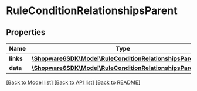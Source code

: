 # RuleConditionRelationshipsParent

## Properties
Name | Type | Description | Notes
------------ | ------------- | ------------- | -------------
**links** | [**\Shopware6SDK\Model\RuleConditionRelationshipsParentLinks**](RuleConditionRelationshipsParentLinks.md) |  | [optional] 
**data** | [**\Shopware6SDK\Model\RuleConditionRelationshipsParentData**](RuleConditionRelationshipsParentData.md) |  | [optional] 

[[Back to Model list]](../../README.md#documentation-for-models) [[Back to API list]](../../README.md#documentation-for-api-endpoints) [[Back to README]](../../README.md)


